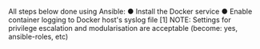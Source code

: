 All steps below done using Ansible:
  ● Install the Docker service
  ● Enable container logging to Docker host's syslog file [1]
NOTE: Settings for privilege escalation and modularisation are acceptable (become: yes,
ansible-roles, etc)
